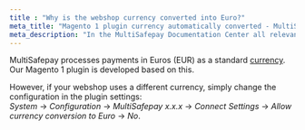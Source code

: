 ```yaml
---
title : "Why is the webshop currency converted into Euro?"
meta_title: "Magento 1 plugin currency automatically converted - MultiSafepay Documentation Center"
meta_description: "In the MultiSafepay Documentation Center all relevant information regarding our Plugins and API. As well as Support pages for Payment Method, Tools and General Questions. You can also find the contact details of our Support Team and Integration Team."
---
```

MultiSafepay processes payments in Euros (EUR) as a standard [currency](/faq/general/which-currencies-are-supported-by-multisafepay).
Our Magento 1 plugin is developed based on this.

However, if your webshop uses a different currency, simply change the configuration in the plugin settings:<br>
_System_ -> _Configuration_ -> _MultiSafepay x.x.x_ -> _Connect Settings_ -> _Allow currency conversion to Euro_ -> _No_.
